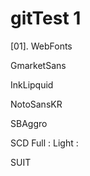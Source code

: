# gitTest 1
[01]. WebFonts

GmarketSans
<link rel="stylesheet" type="text/css" href="https://cdn.jsdelivr.net/gh/widenety/gitTest/_WebFonts/GmarketSans/GmarketSans_v1.0.css">

InkLipquid
<link rel="stylesheet" type="text/css" href="https://cdn.jsdelivr.net/gh/widenety/gitTest/_WebFonts/InkLipquid/InkLipquid_v1.0.css">

NotoSansKR
<link rel="stylesheet" type="text/css" href="https://cdn.jsdelivr.net/gh/widenety/gitTest/_WebFonts/NotoSansKR/notoSansKr_v1.0.css">

SBAggro
<link rel="stylesheet" type="text/css" href="https://cdn.jsdelivr.net/gh/widenety/gitTest/_WebFonts/SBAggro/SBAggro_v1.0.css">

SCD
Full : <link rel="stylesheet" type="text/css" href="https://cdn.jsdelivr.net/gh/widenety/gitTest/_WebFonts/SCD/SCD_Full/scdream_Full_v1.1.css">
Light : <link rel="stylesheet" type="text/css" href="https://cdn.jsdelivr.net/gh/widenety/gitTest/_WebFonts/SCD/SCD_Light/scdream_Light_v1.1.css">

SUIT
<link rel="stylesheet" type="text/css" href="https://cdn.jsdelivr.net/gh/widenety/gitTest/_WebFonts/SUIT/suit_v1.0.css">
